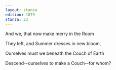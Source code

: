 ```yaml
---
layout: stanza
edition: 1879
stanza: 23
---
```


And we, that now make merry in the Room

They left, and Summer dresses in new bloom,

Ourselves must we beneath the Couch of Earth

Descend--ourselves to make a Couch--for whom?